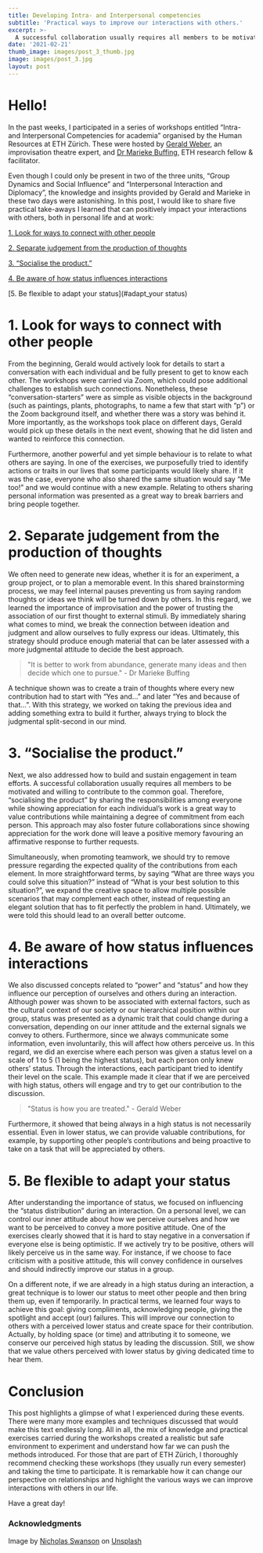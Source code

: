 ```yaml
---
title: Developing Intra- and Interpersonal competencies
subtitle: 'Practical ways to improve our interactions with others.'
excerpt: >-
  A successful collaboration usually requires all members to be motivated and willing to contribute to the common goal.
date: '2021-02-21'
thumb_image: images/post_3_thumb.jpg
image: images/post_3.jpg
layout: post
---
```


# Hello!

In the past weeks, I participated in a series of workshops entitled “Intra- and Interpersonal Competencies for academia” organised by the Human Resources at ETH Zürich. These were hosted by [Gerald Weber](https://pfirsi.ch/ensemble/gerald-weber/), an improvisation theatre expert, and [Dr Marieke Buffing](https://ch.linkedin.com/in/mfbuffing), ETH research fellow & facilitator.

Even though I could only be present in two of the three units, “Group Dynamics and Social Influence” and “Interpersonal Interaction and Diplomacy”, the knowledge and insights provided by Gerald and Marieke in these two days were astonishing. In this post, I would like to share five practical take-aways I learned that can positively impact your interactions with others, both in personal life and at work:

[1. Look for ways to connect with other people](#connect_with_people)

[2. Separate judgement from the production of thoughts](#separate_judgment_ideation)

[3. “Socialise the product.”](#socialise_product)

[4. Be aware of how status influences interactions](#aware_of_status)

[5. Be flexible to adapt your status](#adapt_your status)

# <a name="connect_with_people">1. Look for ways to connect with other people</a>

From the beginning, Gerald would actively look for details to start a conversation with each individual and be fully present to get to know each other. The workshops were carried via Zoom, which could pose additional challenges to establish such connections. Nonetheless, these “conversation-starters” were as simple as visible objects in the background (such as paintings, plants, photographs, to name a few that start with “p”) or the Zoom background itself, and whether there was a story was behind it. More importantly, as the workshops took place on different days, Gerald would pick up these details in the next event, showing that he did listen and wanted to reinforce this connection.

Furthermore, another powerful and yet simple behaviour is to relate to what others are saying. In one of the exercises, we purposefully tried to identify actions or traits in our lives that some participants would likely share. If it was the case, everyone who also shared the same situation would say “Me too!” and we would continue with a new example. Relating to others sharing personal information was presented as a great way to break barriers and bring people together.

# <a name="separate_judgment_ideation">2. Separate judgement from the production of thoughts</a>

We often need to generate new ideas, whether it is for an experiment, a group project, or to plan a memorable event. In this shared brainstorming process, we may feel internal pauses preventing us from saying random thoughts or ideas we think will be turned down by others. In this regard, we learned the importance of improvisation and the power of trusting the association of our first thought to external stimuli. By immediately sharing what comes to mind, we break the connection between ideation and judgment and allow ourselves to fully express our ideas. Ultimately, this strategy should produce enough material that can be later assessed with a more judgmental attitude to decide the best approach.

> "It is better to work from abundance, generate many ideas and then decide which one to pursue." - Dr Marieke Buffing

A technique shown was to create a train of thoughts where every new contribution had to start with “Yes and…” and later “Yes and because of that…”. With this strategy, we worked on taking the previous idea and adding something extra to build it further, always trying to block the judgmental split-second in our mind.


# <a name="socialise_product">3. “Socialise the product.”</a>

Next, we also addressed how to build and sustain engagement in team efforts. A successful collaboration usually requires all members to be motivated and willing to contribute to the common goal. Therefore, “socialising the product” by sharing the responsibilities among everyone while showing appreciation for each individual’s work is a great way to value contributions while maintaining a degree of commitment from each person. This approach may also foster future collaborations since showing appreciation for the work done will leave a positive memory favouring an affirmative response to further requests.

Simultaneously, when promoting teamwork, we should try to remove pressure regarding the expected quality of the contributions from each element. In more straightforward terms, by saying “What are three ways you could solve this situation?” instead of “What is your best solution to this situation?”, we expand the creative space to allow multiple possible scenarios that may complement each other, instead of requesting an elegant solution that has to fit perfectly the problem in hand. Ultimately, we were told this should lead to an overall better outcome.

# <a name="aware_of_status">4. Be aware of how status influences interactions</a>

We also discussed concepts related to “power” and “status” and how they influence our perception of ourselves and others during an interaction. Although power was shown to be associated with external factors, such as the cultural context of our society or our hierarchical position within our group, status was presented as a dynamic trait that could change during a conversation, depending on our inner attitude and the external signals we convey to others. Furthermore, since we always communicate some information, even involuntarily, this will affect how others perceive us. In this regard, we did an exercise where each person was given a status level on a scale of 1 to 5 (1 being the highest status), but each person only knew others’ status. Through the interactions, each participant tried to identify their level on the scale. This example made it clear that if we are perceived with high status, others will engage and try to get our contribution to the discussion.

> "Status is how you are treated." - Gerald Weber

Furthermore, it showed that being always in a high status is not necessarily essential. Even in lower status, we can provide valuable contributions, for example, by supporting other people’s contributions and being proactive to take on a task that will be appreciated by others.

# <a name="adapt_your status">5. Be flexible to adapt your status</a>

After understanding the importance of status, we focused on influencing the “status distribution” during an interaction. On a personal level, we can control our inner attitude about how we perceive ourselves and how we want to be perceived to convey a more positive attitude. One of the exercises clearly showed that it is hard to stay negative in a conversation if everyone else is being optimistic. If we actively try to be positive, others will likely perceive us in the same way. For instance, if we choose to face criticism with a positive attitude, this will convey confidence in ourselves and should indirectly improve our status in a group.

On a different note, if we are already in a high status during an interaction, a great technique is to lower our status to meet other people and then bring them up, even if temporarily. In practical terms, we learned four ways to achieve this goal: giving compliments, acknowledging people, giving the spotlight and accept (our) failures. This will improve our connection to others with a perceived lower status and create space for their contribution. Actually, by holding space (or time) and attributing it to someone, we conserve our perceived high status by leading the discussion. Still, we show that we value others perceived with lower status by giving dedicated time to hear them.

# Conclusion

This post highlights a glimpse of what I experienced during these events. There were many more examples and techniques discussed that would make this text endlessly long. All in all, the mix of knowledge and practical exercises carried during the workshops created a realistic but safe environment to experiment and understand how far we can push the methods introduced. For those that are part of ETH Zürich, I thoroughly recommend checking these workshops (they usually run every semester) and taking the time to participate. It is remarkable how it can change our perspective on relationships and highlight the various ways we can improve interactions with others in our life.

Have a great day!


### Acknowledgments

Image by <a href="https://unsplash.com/@nicholasswanson?utm_source=unsplash&amp;utm_medium=referral&amp;utm_content=creditCopyText">Nicholas Swanson</a> on <a href="https://unsplash.com/s/photos/team?utm_source=unsplash&amp;utm_medium=referral&amp;utm_content=creditCopyText">Unsplash</a>
